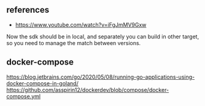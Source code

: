 ## references

* https://www.youtube.com/watch?v=iFgJmMV9Gxw


Now the sdk should be in local, and separately you can build in other target, so you need to manage the match between versions.


## docker-compose 

https://blog.jetbrains.com/go/2020/05/08/running-go-applications-using-docker-compose-in-goland/
https://github.com/asspirin12/dockerdev/blob/compose/docker-compose.yml
